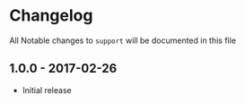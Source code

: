 # Changelog

All Notable changes to `support` will be documented in this file

## 1.0.0 - 2017-02-26

- Initial release
